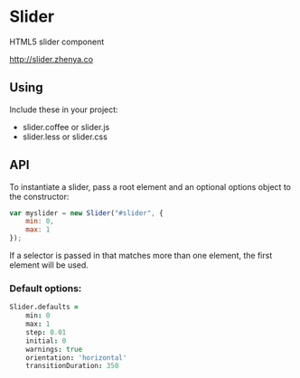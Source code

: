 # Slider

HTML5 slider component

http://slider.zhenya.co

## Using

Include these in your project:

- slider.coffee or slider.js
- slider.less or slider.css

## API

To instantiate a slider, pass a root element and an optional options object to the constructor:

``` js
var myslider = new Slider("#slider", {
	min: 0,
	max: 1
});
```

If a selector is passed in that matches more than one element, the first element will be used.

### Default options:
``` coffee
Slider.defaults = 
	min: 0
	max: 1
	step: 0.01
	initial: 0
	warnings: true
	orientation: 'horizontal'
	transitionDuration: 350
```